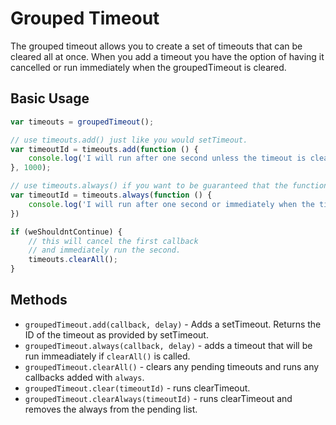 # Grouped Timeout

The grouped timeout allows you to create a set of timeouts that can be cleared all at once. When you add a timeout you have the option of having it cancelled or run immediately when the groupedTimeout is cleared.

## Basic Usage

```javascript
var timeouts = groupedTimeout();

// use timeouts.add() just like you would setTimeout.
var timeoutId = timeouts.add(function () {
	console.log('I will run after one second unless the timeout is cleared.');
}, 1000);

// use timeouts.always() if you want to be guaranteed that the function will run.
var timeoutId = timeouts.always(function () {
	console.log('I will run after one second or immediately when the timeout is cleared.');
})

if (weShouldntContinue) {
	// this will cancel the first callback
	// and immediately run the second.
	timeouts.clearAll();
}
```

## Methods

- `groupedTimeout.add(callback, delay)` - Adds a setTimeout. Returns the ID of the timeout as provided by setTimeout.
- `groupedTimeout.always(callback, delay)` - adds a timeout that will be run immeadiately if `clearAll()` is called.
- `groupedTimeout.clearAll()` - clears any pending timeouts and runs any callbacks added with `always`.
- `groupedTimeout.clear(timeoutId)` - runs clearTimeout.
- `groupedTimeout.clearAlways(timeoutId)` - runs clearTimeout and removes the always from the pending list.